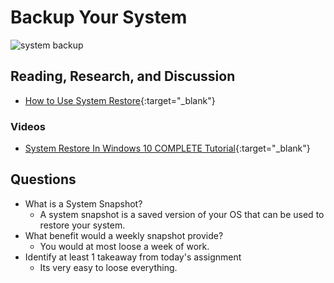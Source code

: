 # Backup Your System

![system backup](https://helpdeskgeek.com/wp-content/pictures/2019/10/backup.jpeg)

## Reading, Research, and Discussion

- [How to Use System Restore](https://www.lifewire.com/how-to-use-system-restore-in-windows-2626131){:target="_blank"} 

### Videos

- [System Restore In Windows 10 COMPLETE Tutorial](https://www.youtube.com/watch?v=-SQV6nNXqsE){:target="_blank"}


## Questions

- What is a System Snapshot?
  - A system snapshot is a saved version of your OS that can be used to restore your system.
- What benefit would a weekly snapshot provide?
  - You would at most loose a week of work.
- Identify at least 1 takeaway from today's assignment
  - Its very easy to loose everything.